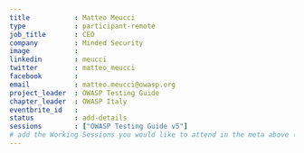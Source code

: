 ```yaml
---
title           : Matteo Meucci
type            : participant-remote
job_title       : CEO
company         : Minded Security
image           : 
linkedin        : meucci
twitter         : matteo_meucci
facebook        :
email           : matteo.meucci@owasp.org
project_leader  : OWASP Testing Guide
chapter_leader  : OWASP Italy
eventbrite_id   :
status          : add-details
sessions        : ["OWASP Testing Guide v5"]
# add the Working Sessions you would like to attend in the meta above (use the session's title) e.g. sessions (one per line): -Security Playbooks Diagrams -Hackathon Daily Sessions
---
```


<!-- put more details about participant here -->

